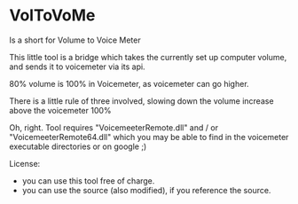 # VolToVoMe

Is a short for Volume to Voice Meter

This little tool is a bridge which takes the currently set up computer volume, and sends it to voicemeter via its api.

80% volume is 100% in Voicemeter, as voicemeter can go higher.

There is a little rule of three involved, slowing down the volume increase above the voicemeter 100%


Oh, right. Tool requires "VoicemeeterRemote.dll" and / or "VoicemeeterRemote64.dll" which you may be able to find in the voicemeter executable directories or on google ;)

License: 
- you can use this tool free of charge.
- you can use the source (also modified), if you reference the source.
